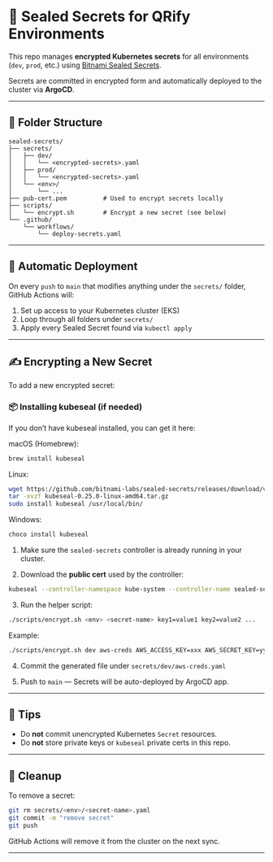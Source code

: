 # 🔐 Sealed Secrets for QRify Environments

This repo manages **encrypted Kubernetes secrets** for all environments (`dev`, `prod`, etc.) using [Bitnami Sealed Secrets](https://github.com/bitnami-labs/sealed-secrets).

Secrets are committed in encrypted form and automatically deployed to the cluster via **ArgoCD**.

---

## 📁 Folder Structure

```
sealed-secrets/
├── secrets/
│   ├── dev/
│   │   └── <encrypted-secrets>.yaml
│   ├── prod/
│   │   └── <encrypted-secrets>.yaml
│   └── <env>/
│       └── ...
├── pub-cert.pem          # Used to encrypt secrets locally
├── scripts/
│   └── encrypt.sh        # Encrypt a new secret (see below)
└── .github/
    └── workflows/
        └── deploy-secrets.yaml
```

---

## 🚀 Automatic Deployment

On every `push` to `main` that modifies anything under the `secrets/` folder, GitHub Actions will:

1. Set up access to your Kubernetes cluster (EKS)
2. Loop through all folders under `secrets/`
3. Apply every Sealed Secret found via `kubectl apply`

---

## ✍️ Encrypting a New Secret

To add a new encrypted secret:

### 📦 Installing kubeseal (if needed)
If you don’t have kubeseal installed, you can get it here:

macOS (Homebrew):
```bash
brew install kubeseal
```

Linux:
```bash
wget https://github.com/bitnami-labs/sealed-secrets/releases/download/v0.25.0/kubeseal-0.25.0-linux-amd64.tar.gz
tar -xvzf kubeseal-0.25.0-linux-amd64.tar.gz
sudo install kubeseal /usr/local/bin/
```

Windows:
```bash
choco install kubeseal
```

1. Make sure the `sealed-secrets` controller is already running in your cluster.


2. Download the **public cert** used by the controller:

```bash
kubeseal --controller-namespace kube-system --controller-name sealed-secrets --fetch-cert > pub-cert.pem

```

3. Run the helper script:

```bash
./scripts/encrypt.sh <env> <secret-name> key1=value1 key2=value2 ...
```

Example:

```bash
./scripts/encrypt.sh dev aws-creds AWS_ACCESS_KEY=xxx AWS_SECRET_KEY=yyy
```

4. Commit the generated file under `secrets/dev/aws-creds.yaml`

5. Push to `main` — Secrets will be auto-deployed by ArgoCD app.

---

## 👀 Tips

- Do **not** commit unencrypted Kubernetes `Secret` resources.
- Do **not** store private keys or `kubeseal` private certs in this repo.

---

## 🧹 Cleanup

To remove a secret:

```bash
git rm secrets/<env>/<secret-name>.yaml
git commit -m "remove secret"
git push
```

GitHub Actions will remove it from the cluster on the next sync.

---

